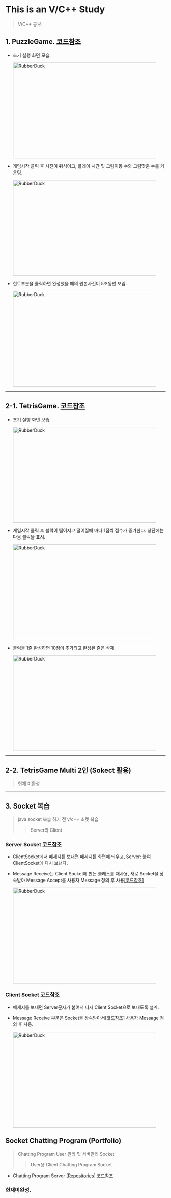 # This is an V/C++ Study

> V/C++ 공부.

## 1. PuzzleGame. [코드참조](https://github.com/malvr00/V-Cplusplus-review/tree/master/puzzleGame)
  
* 초기 실행 화면 모습.  

     <img src="https://user-images.githubusercontent.com/77275513/112713756-1c33a380-8f1a-11eb-8645-ac0d3ff53b48.PNG" width="450px" height="300px" title="100px" alt="RubberDuck"></img><br/>   
  
* 게임시작 클릭 후 사진이 뒤섞이고, 플레이 시간 및 그림이동 수와 그림맞춘 수를 카운팅.   
      
     <img src="https://user-images.githubusercontent.com/77275513/112713908-05da1780-8f1b-11eb-8ec4-aff97af30a6c.PNG" width="450px" height="300px" title="100px" alt="RubberDuck"></img><br/>
 
* 힌트부분을 클릭하면 완성했을 때의 원본사진이 5초동안 보임.

     <img src="https://user-images.githubusercontent.com/77275513/112714335-45096800-8f1d-11eb-9826-f287a9578255.PNG" width="450px" height="300px" title="100px" alt="RubberDuck"></img><br/>

---

## 2-1. TetrisGame. [코드참조](https://github.com/malvr00/V-Cplusplus-review/blob/master/tetrisGame/tetrisGameDlg.cpp)

* 초기 실행 화면 모습.
 
     <img src="https://user-images.githubusercontent.com/77275513/112959684-a3815100-917e-11eb-9d5c-a72a59b26a5d.PNG" width="450px" height="300px" title="100px" alt="RubberDuck"></img><br/>   

* 게임시작 클릭 후 블럭이 떨어지고 떨어질때 마다 1점씩 점수가 증가한다. 상단에는 다음 블럭을 표시.
 
     <img src="https://user-images.githubusercontent.com/77275513/112959957-e93e1980-917e-11eb-834c-fc2161ffec1d.PNG" width="450px" height="300px" title="100px" alt="RubberDuck"></img><br/>   

* 블럭을 1줄 완성하면 10점이 추가되고 완성된 줄은 삭제.
 
     <img src="https://user-images.githubusercontent.com/77275513/112960107-125eaa00-917f-11eb-9c99-b61dc08e1e35.PNG" width="450px" height="300px" title="100px" alt="RubberDuck"></img><br/>
      
---
## 2-2. TetrisGame Multi 2인 (Sokect 활용)
> 현재 미완성
---

## 3. Socket 복습
> java socket 복습 하기 전 v/c++ 소켓 복습
>   > Server와 Client

### Server Socket [코드참조](https://github.com/malvr00/V-Cplusplus-review/tree/master/ServerSocket)
* ClientSocket에서 메세지를 보내면 메세지를 화면에 띄우고, Server: 붙여 ClientSocket에 다시 보낸다.
* Message Receive는 Client Socket에 만든 클래스를 재사용, 새로 Socket을 상속받아 Message Accept를 사용자 Message 정의 후 사용[[코드참조]](https://github.com/malvr00/V-Cplusplus-review/blob/master/ServerSocket/CMyServerSocket.h)

     <img src="https://user-images.githubusercontent.com/77275513/113474031-39331e00-94a8-11eb-8271-880837b5ad1f.PNG" width="450px" height="300px" title="100px" alt="RubberDuck"></img><br/>
     

### Client Socket [코드참조](https://github.com/malvr00/V-Cplusplus-review/tree/master/CleintSocket)
* 메세지를 보내면 Server문자가 붙여서 다시 Client Socket으로 보내도록 설계.
* Message Receive 부분은 Socket을 상속받아서[[코드참조]](https://github.com/malvr00/V-Cplusplus-review/blob/master/CleintSocket/CMySocket.h) 사용자 Message 정의 후 사용.

     <img src="https://user-images.githubusercontent.com/77275513/113472910-1b15ef80-94a1-11eb-889a-2cb63f4f1bea.PNG" width="450px" height="300px" title="100px" alt="RubberDuck"></img><br/>

## Socket Chatting Program (Portfolio)
> Chatting Program User 관리 및 서버관리 Socket
>  > User용 Client Chatting Program Socket

* Chatting Program Server [[Repositories]](https://github.com/malvr00/Cplusplus-ChattingProgram)   [코드참조](https://github.com/malvr00/Cplusplus-ChattingProgram/tree/main/ChatServer)
### 현재미완성.
